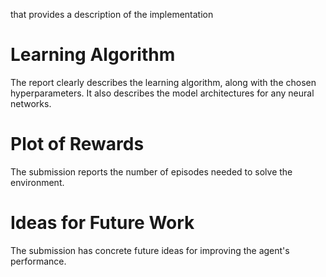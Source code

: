 
that provides a description of the implementation

# Learning Algorithm
The report clearly describes the learning algorithm, along with the chosen hyperparameters. It also describes the model architectures for any neural networks.

# Plot of Rewards
The submission reports the number of episodes needed to solve the environment.

# Ideas for Future Work
The submission has concrete future ideas for improving the agent's performance.
